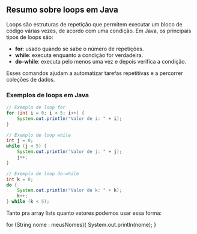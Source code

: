 ## Resumo sobre loops em Java

Loops são estruturas de repetição que permitem executar um bloco de código várias vezes, de acordo com uma condição. Em Java, os principais tipos de loops são:

- **for**: usado quando se sabe o número de repetições.
- **while**: executa enquanto a condição for verdadeira.
- **do-while**: executa pelo menos uma vez e depois verifica a condição.

Esses comandos ajudam a automatizar tarefas repetitivas e a percorrer coleções de dados.

### Exemplos de loops em Java

```java
// Exemplo de loop for
for (int i = 0; i < 5; i++) {
    System.out.println("Valor de i: " + i);
}

// Exemplo de loop while
int j = 0;
while (j < 5) {
    System.out.println("Valor de j: " + j);
    j++;
}

// Exemplo de loop do-while
int k = 0;
do {
    System.out.println("Valor de k: " + k);
    k++;
} while (k < 5);
```

Tanto pra array lists quanto vetores podemos usar essa forma:

for (String nome : meusNomes){
System.out.println(nome);
}

